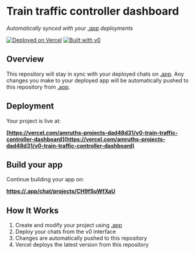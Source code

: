 # Train traffic controller dashboard

*Automatically synced with your [.app](https://.app) deployments*

[![Deployed on Vercel](https://img.shields.io/badge/Deployed%20on-Vercel-black?style=for-the-badge&logo=vercel)](https://vercel.com/amruths-projects-dad48d31/v0-train-traffic-controller-dashboard)
[![Built with v0](https://img.shields.io/badge/Built%20with-.app-black?style=for-the-badge)](https://.app/chat/projects/CH9fSuWfXaU)

## Overview

This repository will stay in sync with your deployed chats on [.app](https://.app).
Any changes you make to your deployed app will be automatically pushed to this repository from [.app](https://.app).

## Deployment

Your project is live at:

**[https://vercel.com/amruths-projects-dad48d31/v0-train-traffic-controller-dashboard](https://vercel.com/amruths-projects-dad48d31/v0-train-traffic-controller-dashboard)**

## Build your app

Continue building your app on:

**[https://.app/chat/projects/CH9fSuWfXaU](https://.app/chat/projects/CH9fSuWfXaU)**

## How It Works

1. Create and modify your project using [.app](https://.app)
2. Deploy your chats from the v0 interface
3. Changes are automatically pushed to this repository
4. Vercel deploys the latest version from this repository

